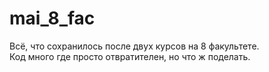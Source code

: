 # mai_8_fac
Всё, что сохранилось после двух курсов на 8 факультете.  
Код много где просто отвратителен, но что ж поделать. 
